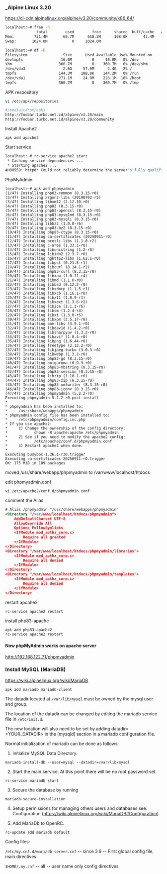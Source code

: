 ### _Alpine Linux 3.20

https://dl-cdn.alpinelinux.org/alpine/v3.20/community/x86_64/

```bash
localhost:~# free -h
              total        used        free      shared  buff/cache   available
Mem:         721.4M       60.7M      618.2M      108.0K       42.4M      583.9M
Swap:       1024.0M           0     1024.0M
```

```bash
localhost:~# df -h
Filesystem                Size      Used Available Use% Mounted on
devtmpfs                 10.0M         0     10.0M   0% /dev
shm                     360.7M         0    360.7M   0% /dev/shm
/dev/vda3                 2.6G     57.0M      2.4G   2% /
tmpfs                   144.3M    108.0K    144.2M   0% /run
/dev/vda1               271.1M     24.0M    228.1M  10% /boot
tmpfs                   360.7M         0    360.7M   0% /tmp
```

APK respository
```
vi /etc/apk/repositories
```
```bash
#/media/cdrom/apks
http://foobar.turbo.net.id/alpine/v3.20/main
http://foobar.turbo.net.id/alpine/v3.20/community
```

Install Apache2
```
apk add apache2
```

Start service
```bash
localhost:~# rc-service apache2 start
 * Caching service dependencies ...                                               [ ok ]
 * Starting apache2 ...
AH00558: httpd: Could not reliably determine the server's fully qualified domain name, using ::1. Set the 'ServerName' directive globally to suppress this message        [ ok ]
```

PhpMyAdmin
```
localhost:~# apk add phpmyadmin
(1/47) Installing php83-common (8.3.15-r0)
(2/47) Installing argon2-libs (20190702-r5)
(3/47) Installing libxml2 (2.12.10-r0)
(4/47) Installing php83 (8.3.15-r0)
(5/47) Installing php83-openssl (8.3.15-r0)
(6/47) Installing php83-mysqlnd (8.3.15-r0)
(7/47) Installing php83-mysqli (8.3.15-r0)
(8/47) Installing libbz2 (1.0.8-r6)
(9/47) Installing php83-bz2 (8.3.15-r0)
(10/47) Installing php83-ctype (8.3.15-r0)
(11/47) Installing ca-certificates (20250911-r0)
(12/47) Installing brotli-libs (1.1.0-r2)
(13/47) Installing c-ares (1.33.1-r0)
(14/47) Installing libunistring (1.2-r0)
(15/47) Installing libidn2 (2.3.7-r0)
(16/47) Installing nghttp2-libs (1.62.1-r0)
(17/47) Installing libpsl (0.21.5-r1)
(18/47) Installing libcurl (8.14.1-r2)
(19/47) Installing php83-curl (8.3.15-r0)
(20/47) Installing libxau (1.0.11-r4)
(21/47) Installing libmd (1.1.0-r0)
(22/47) Installing libbsd (0.12.2-r0)
(23/47) Installing libxdmcp (1.1.5-r1)
(24/47) Installing libxcb (1.16.1-r0)
(25/47) Installing libx11 (1.8.9-r1)
(26/47) Installing libxext (1.3.6-r2)
(27/47) Installing libice (1.1.1-r6)
(28/47) Installing libsm (1.2.4-r4)
(29/47) Installing libxt (1.3.0-r5)
(30/47) Installing libxpm (3.5.17-r0)
(31/47) Installing aom-libs (3.9.1-r0)
(32/47) Installing libdav1d (1.4.2-r0)
(33/47) Installing libsharpyuv (1.3.2-r0)
(34/47) Installing libavif (1.0.4-r0)
(35/47) Installing libpng (1.6.44-r0)
(36/47) Installing freetype (2.13.2-r0)
(37/47) Installing libjpeg-turbo (3.0.3-r0)
(38/47) Installing libwebp (1.3.2-r0)
(39/47) Installing php83-gd (8.3.15-r0)
(40/47) Installing oniguruma (6.9.9-r0)
(41/47) Installing php83-mbstring (8.3.15-r0)
(42/47) Installing php83-session (8.3.15-r0)
(43/47) Installing libzip (1.10.1-r0)
(44/47) Installing php83-zip (8.3.15-r0)
(45/47) Installing php83-xmlwriter (8.3.15-r0)
(46/47) Installing php83-iconv (8.3.15-r0)
(47/47) Installing phpmyadmin (5.2.2-r0)
Executing phpmyadmin-5.2.2-r0.post-install
*
* phpmyadmin has been installed to:
*     /usr/share/webapps/phpmyadmin
* phpmyadmin config file has been installed to:
*     /etc/phpmyadmin/config.inc.php
* If you use apache2:
*     1) Change the ownership of the config directory:
*            chown -R apache:apache /etc/phpmyadmin
*     2) See if you need to modify the apache2 config:
*            /etc/apache2/conf.d/phpmyadmin.conf
*     3) Restart apache2 when done.
*
Executing busybox-1.36.1-r30.trigger
Executing ca-certificates-20250911-r0.trigger
OK: 175 MiB in 109 packages
```


moved /usr/share/webapp/phpmyadmin to /var/www/localhost/htdocs

edit phpmyadmin.conf

```
vi /etc/apache2/conf.d/phpmyadmin.conf
```
comment the Alias
```xml
# Alias /phpmyadmin "/usr/share/webapps/phpmyadmin"
<Directory "/var/www/localhost/htdocs/phpmyadmin">
	AddDefaultCharset UTF-8
	AllowOverride All
	Options FollowSymlinks
	<IfModule mod_authz_core.c>
		Require all granted
	</IfModule>
</Directory>
<Directory "/var/www/localhost/htdocs/phpmyadmin/libraries">
	<IfModule mod_authz_core.c>
		Require all denied
	</IfModule>
</Directory>
<Directory "/var/www/localhost/htdocs/phpmyadmin/templates">
	<IfModule mod_authz_core.c>
		Require all denied
	</IfModule>
</Directory>

```

restart apcahe2
```
rc-service apache2 restart
```

install php83-apache
```bash
apk add php83-apache2
rc-service apache2 restart
```

#### Now phpMyAdmin works on apache server
http://192.168.122.71/phpmyadmin

### Install MySQL (MariaDB) 

https://wiki.alpinelinux.org/wiki/MariaDB
```
apk add mariadb mariadb-client
```

The datadir located at `/var/lib/mysql` must be owned by the mysql user and group.

The location of the datadir can be changed by editing the mariadb service file in `/etc/init.d`.

The new location will also need to be set by adding datadir=<YOUR_DATADIR> in the [mysqld] section in a mariadb configuration file.

Normal initialization of mariadb can be done as follows:

1. Initialize MySQL Data Directory. 
```
mariadb-install-db --user=mysql --datadir=/var/lib/mysql
```

2. Start the main service. At this point there will be no root password set.
```
rc-service mariadb start
```

3. Secure the database by running
```
mariadb-secure-installation
```

4. Setup permissions for managing others users and databases see: Configuration (https://wiki.alpinelinux.org/wiki/MariaDB#Configuration)

5. Add MariaDb to OpenRC.
 ```
rc-update add mariadb default
 ```
Config files:

`/etc/my.cnf.d/mariadb-server.cnf`	-- since 3.9	-- First global config file, main directives

`$HOME/.my.cnf` --	all	-- user name only config directives
